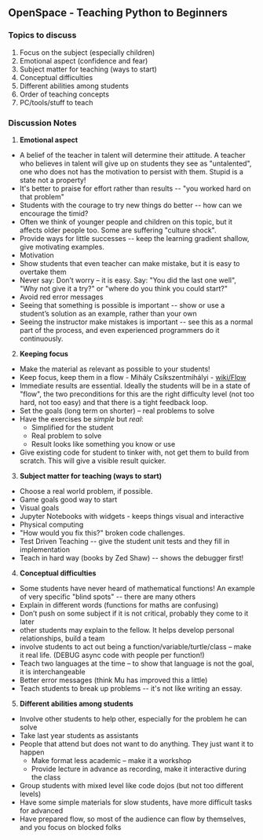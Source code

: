 ## OpenSpace - Teaching Python to Beginners

### Topics to discuss
1.	Focus on the subject (especially children)
2.	Emotional aspect (confidence and fear)
3.	Subject matter for teaching (ways to start)
4.	Conceptual difficulties
5.	Different abilities among students
6.	Order of teaching concepts
7.	PC/tools/stuff to teach
### Discussion Notes
1.	__Emotional aspect__
 * A belief of the teacher in talent will determine their attitude. A teacher who
believes in talent will give up on students they see as "untalented", one who
does not has the motivation to persist with them. Stupid is a state not a
property!
 *	It's better to praise for effort rather than results -- "you worked hard on
 that problem"
 * Students with the courage to try new things do better -- how can we encourage
 the timid?
 * Often we think of younger people and children on this topic, but it affects
 older people too. Some are suffering "culture shock".
 *	Provide ways for little successes -- keep the learning gradient shallow,
 give motivating examples.
 *	Motivation
 *	Show students that even teacher can make mistake, but it is easy to overtake them
 *	Never say: Don’t worry – it is easy. Say: "You did the last one well",
 "Why not give it a try?" or "where do you think you could start?"
 *	Avoid red error messages
 *	Seeing that something is possible is important -- show or use a student’s
 solution as an example, rather than your own
 * Seeing the instructor make mistakes is important -- see this as a normal part
 of the process, and even experienced programmers do it continuously.

2.	__Keeping focus__
 * Make the material as relevant as possible to your students!
 * Keep focus, keep them in a flow - Mihály Csíkszentmihályi - [wiki/Flow](https://en.wikipedia.org/wiki/Flow_(psychology))
 * Immediate results are essential. Ideally the students will be in a state of
 "flow", the two preconditions for this are the right difficulty level (not too
   hard, not too easy) and that there is a tight feedback loop.
 * Set the goals (long term on shorter) – real problems to solve
 * Have the exercises be *simple* but *real*:
     * Simplified for the student
     * Real problem to solve
     * Result looks like something you know or use
 * Give existing code for student to tinker with, not get them to build from
 scratch. This will give a visible result quicker.


3. __Subject matter for teaching (ways to start)__
 * Choose a real world problem, if possible.
 * Game goals good way to start
 * Visual goals
 * Jupyter Notebooks with widgets - keeps things visual and interactive
 * Physical computing
 * "How would you fix this?" broken code challenges.
 * Test Driven Teaching -- give the student unit tests and they fill in
 implementation
 * Teach <subject> in hard way (books by Zed Shaw) -- shows the debugger first!

4. __Conceptual difficulties__
 * Some students have never heard of mathematical functions! An example of
very specific "blind spots" -- there are many others
 * Explain in different words (functions for maths are confusing)
 * Don’t push on some subject if it is not critical, probably they come to it later
 * other students may explain to the fellow. It helps develop personal relationships, build a team
 * involve students to act out being a function/variable/turtle/class – make it real life.
   (DEBUG async code with people per function!)
 * Teach two languages at the time – to show that language is not the goal, it is interchangeable
 * Better error messages (think Mu has improved this a little)
 * Teach students to break up problems -- it's not like writing an essay.

5. __Different abilities among students__
 * Involve other students to help other, especially for the problem he can solve
 * Take last year students as assistants
 * People that attend but does not want to do anything. They just want it to happen
     * Make format less academic – make it a workshop
     * Provide lecture in advance as recording, make it interactive during the class
 * Group students with mixed level like code dojos (but not too different levels)
 * Have some simple materials for slow students, have more difficult tasks for advanced
 * Have prepared flow, so most of the audience can flow by themselves, and you focus on blocked folks
